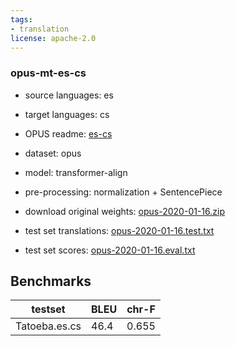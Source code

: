 ```yaml
---
tags:
- translation
license: apache-2.0
---
```


### opus-mt-es-cs

* source languages: es
* target languages: cs
*  OPUS readme: [es-cs](https://github.com/Helsinki-NLP/OPUS-MT-train/blob/master/models/es-cs/README.md)

*  dataset: opus
* model: transformer-align
* pre-processing: normalization + SentencePiece
* download original weights: [opus-2020-01-16.zip](https://object.pouta.csc.fi/OPUS-MT-models/es-cs/opus-2020-01-16.zip)
* test set translations: [opus-2020-01-16.test.txt](https://object.pouta.csc.fi/OPUS-MT-models/es-cs/opus-2020-01-16.test.txt)
* test set scores: [opus-2020-01-16.eval.txt](https://object.pouta.csc.fi/OPUS-MT-models/es-cs/opus-2020-01-16.eval.txt)

## Benchmarks

| testset               | BLEU  | chr-F |
|-----------------------|-------|-------|
| Tatoeba.es.cs 	| 46.4 	| 0.655 |


